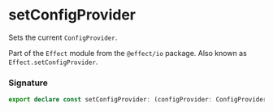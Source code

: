 # setConfigProvider

Sets the current `ConfigProvider`.

Part of the `Effect` module from the `@effect/io` package. Also known as `Effect.setConfigProvider`.

### Signature

```typescript
export declare const setConfigProvider: (configProvider: ConfigProvider) => Layer.Layer<never, never, never>
```
